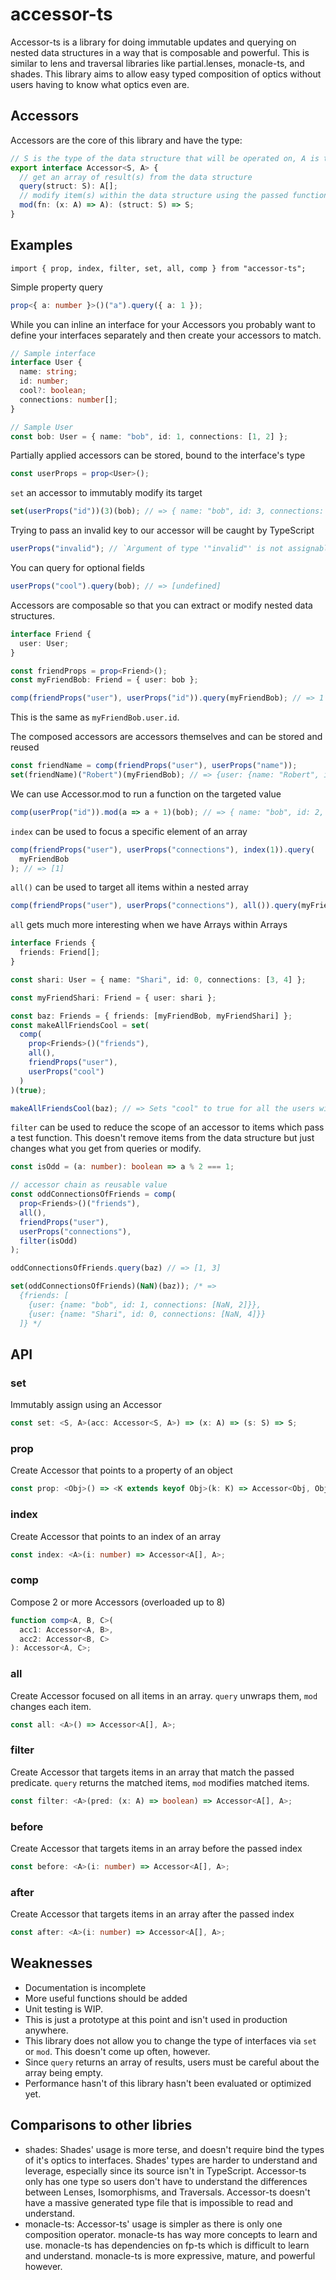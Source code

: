 # accessor-ts

Accessor-ts is a library for doing immutable updates and querying on nested data structures in a way that is composable and powerful. This is similar to lens and traversal libraries like partial.lenses, monacle-ts, and shades. This library aims to allow easy typed composition of optics without users having to know what optics even are.

## Accessors

Accessors are the core of this library and have the type:

```ts
// S is the type of the data structure that will be operated on, A is the type of some value(s) within
export interface Accessor<S, A> {
  // get an array of result(s) from the data structure
  query(struct: S): A[];
  // modify item(s) within the data structure using the passed function
  mod(fn: (x: A) => A): (struct: S) => S;
}
```

## Examples

```
import { prop, index, filter, set, all, comp } from "accessor-ts";
```

Simple property query

```ts
prop<{ a: number }>()("a").query({ a: 1 });
```

While you can inline an interface for your Accessors you probably want to define your interfaces separately and then create your accessors to match.

```ts
// Sample interface
interface User {
  name: string;
  id: number;
  cool?: boolean;
  connections: number[];
}

// Sample User
const bob: User = { name: "bob", id: 1, connections: [1, 2] };
```

Partially applied accessors can be stored, bound to the interface's type

```ts
const userProps = prop<User>();
```

`set` an accessor to immutably modify its target

```ts
set(userProps("id"))(3)(bob); // => { name: "bob", id: 3, connections: [1, 2] }
```

Trying to pass an invalid key to our accessor will be caught by TypeScript

```ts
userProps("invalid"); // `Argument of type '"invalid"' is not assignable to parameter of type '"id" | "name" | "cool" | "connections"'.ts(2345)`
```

You can query for optional fields

```ts
userProps("cool").query(bob); // => [undefined]
```

Accessors are composable so that you can extract or modify nested data structures.

```ts
interface Friend {
  user: User;
}

const friendProps = prop<Friend>();
const myFriendBob: Friend = { user: bob };

comp(friendProps("user"), userProps("id")).query(myFriendBob); // => 1
```

This is the same as `myFriendBob.user.id`.

The composed accessors are accessors themselves and can be stored and reused

```ts
const friendName = comp(friendProps("user"), userProps("name"));
set(friendName)("Robert")(myFriendBob); // => {user: {name: "Robert", id: 1, connections: [1, 2]}}
```

We can use Accessor.mod to run a function on the targeted value

```ts
comp(userProp("id")).mod(a => a + 1)(bob); // => { name: "bob", id: 2, connections: [1, 2] }
```

`index` can be used to focus a specific element of an array

```ts
comp(friendProps("user"), userProps("connections"), index(1)).query(
  myFriendBob
); // => [1]
```

`all()` can be used to target all items within a nested array

```ts
comp(friendProps("user"), userProps("connections"), all()).query(myFriendBob); // => [1, 2]
```

`all` gets much more interesting when we have Arrays within Arrays

```ts
interface Friends {
  friends: Friend[];
}

const shari: User = { name: "Shari", id: 0, connections: [3, 4] };

const myFriendShari: Friend = { user: shari };

const baz: Friends = { friends: [myFriendBob, myFriendShari] };
const makeAllFriendsCool = set(
  comp(
    prop<Friends>()("friends"),
    all(),
    friendProps("user"),
    userProps("cool")
  )
)(true);

makeAllFriendsCool(baz); // => Sets "cool" to true for all the users within
```

`filter` can be used to reduce the scope of an accessor to items which pass a test function. This doesn't remove items from the data structure but just changes what you get from queries or modify.

```ts
const isOdd = (a: number): boolean => a % 2 === 1;

// accessor chain as reusable value
const oddConnectionsOfFriends = comp(
  prop<Friends>()("friends"),
  all(),
  friendProps("user"),
  userProps("connections"),
  filter(isOdd)
);

oddConnectionsOfFriends.query(baz) // => [1, 3]

set(oddConnectionsOfFriends)(NaN)(baz)); /* =>
  {friends: [
    {user: {name: "bob", id: 1, connections: [NaN, 2]}},
    {user: {name: "Shari", id: 0, connections: [NaN, 4]}}
  ]} */
```

## API

### set

Immutably assign using an Accessor

```ts
const set: <S, A>(acc: Accessor<S, A>) => (x: A) => (s: S) => S;
```

### prop

Create Accessor that points to a property of an object

```ts
const prop: <Obj>() => <K extends keyof Obj>(k: K) => Accessor<Obj, Obj[K]>;
```

### index

Create Accessor that points to an index of an array

```ts
const index: <A>(i: number) => Accessor<A[], A>;
```

### comp

Compose 2 or more Accessors (overloaded up to 8)

```ts
function comp<A, B, C>(
  acc1: Accessor<A, B>,
  acc2: Accessor<B, C>
): Accessor<A, C>;
```

### all

Create Accessor focused on all items in an array. `query` unwraps them, `mod` changes each item.

```ts
const all: <A>() => Accessor<A[], A>;
```

### filter

Create Accessor that targets items in an array that match the passed predicate. `query` returns the matched items, `mod` modifies matched items.

```ts
const filter: <A>(pred: (x: A) => boolean) => Accessor<A[], A>;
```

### before

Create Accessor that targets items in an array before the passed index

```ts
const before: <A>(i: number) => Accessor<A[], A>;
```

### after

Create Accessor that targets items in an array after the passed index

```ts
const after: <A>(i: number) => Accessor<A[], A>;
```

## Weaknesses

- Documentation is incomplete
- More useful functions should be added
- Unit testing is WIP.
- This is just a prototype at this point and isn't used in production anywhere.
- This library does not allow you to change the type of interfaces via `set` or `mod`. This doesn't come up often, however.
- Since `query` returns an array of results, users must be careful about the array being empty.
- Performance hasn't of this library hasn't been evaluated or optimized yet.

## Comparisons to other libries

- shades: Shades' usage is more terse, and doesn't require bind the types of it's optics to interfaces. Shades' types are harder to understand and leverage, especially since its source isn't in TypeScript. Accessor-ts only has one type so users don't have to understand the differences between Lenses, Isomorphisms, and Traversals. Accessor-ts doesn't have a massive generated type file that is impossible to read and understand.
- monacle-ts: Accessor-ts' usage is simpler as there is only one composition operator. monacle-ts has way more concepts to learn and use. monacle-ts has dependencies on fp-ts which is difficult to learn and understand. monacle-ts is more expressive, mature, and powerful however.
